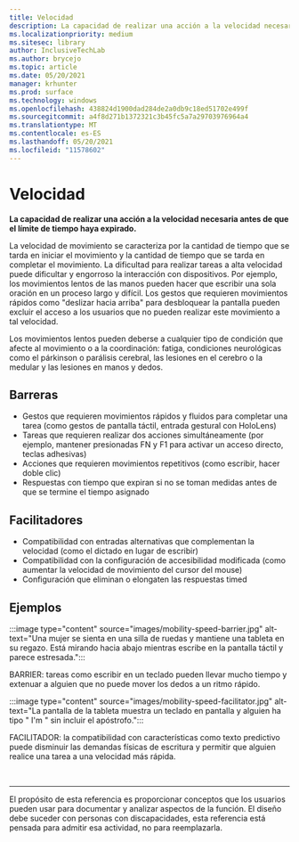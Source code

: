 ```yaml
---
title: Velocidad
description: La capacidad de realizar una acción a la velocidad necesaria antes de que el límite de tiempo haya expirado
ms.localizationpriority: medium
ms.sitesec: library
author: InclusiveTechLab
ms.author: brycejo
ms.topic: article
ms.date: 05/20/2021
manager: krhunter
ms.prod: surface
ms.technology: windows
ms.openlocfilehash: 438824d1900dad284de2a0db9c18ed51702e499f
ms.sourcegitcommit: a4f8d271b1372321c3b45fc5a7a29703976964a4
ms.translationtype: MT
ms.contentlocale: es-ES
ms.lasthandoff: 05/20/2021
ms.locfileid: "11578602"
---
```

# <a name="speed"></a>Velocidad

**La capacidad de realizar una acción a la velocidad necesaria antes de que el límite de tiempo haya expirado.**

La velocidad de movimiento se caracteriza por la cantidad de tiempo que se tarda en iniciar el movimiento y la cantidad de tiempo que se tarda en completar el movimiento. La dificultad para realizar tareas a alta velocidad puede dificultar y engorroso la interacción con dispositivos. Por ejemplo, los movimientos lentos de las manos pueden hacer que escribir una sola oración en un proceso largo y difícil. Los gestos que requieren movimientos rápidos como "deslizar hacia arriba" para desbloquear la pantalla pueden excluir el acceso a los usuarios que no pueden realizar este movimiento a tal velocidad.

Los movimientos lentos pueden deberse a cualquier tipo de condición que afecte al movimiento o a la coordinación: fatiga, condiciones neurológicas como el párkinson o parálisis cerebral, las lesiones en el cerebro o la medular y las lesiones en manos y dedos.


## <a name="barriers"></a>Barreras
* Gestos que requieren movimientos rápidos y fluidos para completar una tarea (como gestos de pantalla táctil, entrada gestural con HoloLens)
* Tareas que requieren realizar dos acciones simultáneamente (por ejemplo, mantener presionadas FN y F1 para activar un acceso directo, teclas adhesivas)
* Acciones que requieren movimientos repetitivos (como escribir, hacer doble clic)
* Respuestas con tiempo que expiran si no se toman medidas antes de que se termine el tiempo asignado

## <a name="facilitators"></a>Facilitadores

* Compatibilidad con entradas alternativas que complementan la velocidad (como el dictado en lugar de escribir)
* Compatibilidad con la configuración de accesibilidad modificada (como aumentar la velocidad de movimiento del cursor del mouse)
* Configuración que eliminan o elongaten las respuestas timed


## <a name="examples"></a>Ejemplos

:::image type="content" source="images/mobility-speed-barrier.jpg" alt-text="Una mujer se sienta en una silla de ruedas y mantiene una tableta en su regazo. Está mirando hacia abajo mientras escribe en la pantalla táctil y parece estresada.":::

BARRIER: tareas como escribir en un teclado pueden llevar mucho tiempo y extenuar a alguien que no puede mover los dedos a un ritmo rápido.

:::image type="content" source="images/mobility-speed-facilitator.jpg" alt-text="La pantalla de la tableta muestra un teclado en pantalla y alguien ha tipo &quot; I'm &quot; sin incluir el apóstrofo.":::

FACILITADOR: la compatibilidad con características como texto predictivo puede disminuir las demandas físicas de escritura y permitir que alguien realice una tarea a una velocidad más rápida.

&nbsp;

[comment]: # (Instrucción Footer)
___
El propósito de esta referencia es proporcionar conceptos que los usuarios pueden usar para documentar y analizar aspectos de la función. El diseño debe suceder con personas con discapacidades, esta referencia está pensada para admitir esa actividad, no para reemplazarla. 